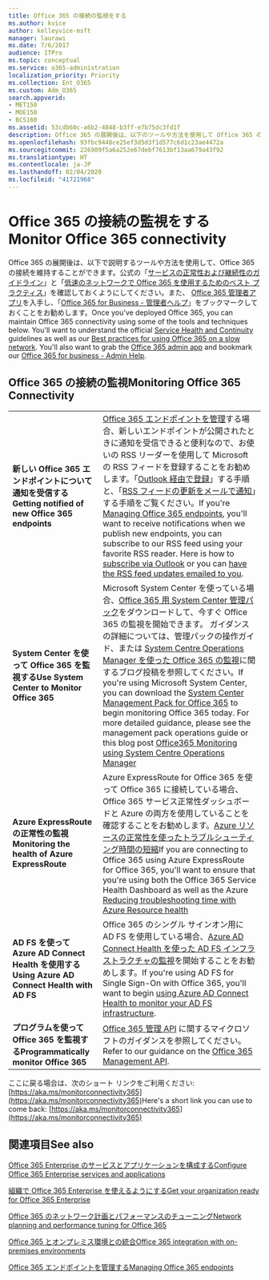 ```yaml
---
title: Office 365 の接続の監視をする
ms.author: kvice
author: kelleyvice-msft
manager: laurawi
ms.date: 7/6/2017
audience: ITPro
ms.topic: conceptual
ms.service: o365-administration
localization_priority: Priority
ms.collection: Ent_O365
ms.custom: Adm_O365
search.appverid:
- MET150
- MOE150
- BCS160
ms.assetid: 53cdb60c-a6b2-4848-b3ff-e7b75dc3fd1f
description: Office 365 の展開後は、以下のツールや方法を使用して Office 365 の接続を維持することができます。公式の「サービスの正常性および継続性のガイドライン」と「低速のネットワークで Office 365 を使用するためのベスト プラクティス」を確認しておくようにしてください。また、 Office 365 管理者アプリを入手し、「Office 365 for Business - 管理者ヘルプ」をブックマークしておくことをお勧めします。
ms.openlocfilehash: 93fbc9448ce25ef3d5d3f1d577c6d1c23ae4472a
ms.sourcegitcommit: 226989f5a6a252e67debf7613bf13aa679a43f92
ms.translationtype: HT
ms.contentlocale: ja-JP
ms.lasthandoff: 02/04/2020
ms.locfileid: "41721968"
---
```

# <a name="monitor-office-365-connectivity"></a><span data-ttu-id="a9a86-105">Office 365 の接続の監視をする</span><span class="sxs-lookup"><span data-stu-id="a9a86-105">Monitor Office 365 connectivity</span></span>

<span data-ttu-id="a9a86-p102">Office 365 の展開後は、以下で説明するツールや方法を使用して、Office 365 の接続を維持することができます。公式の「[サービスの正常性および継続性のガイドライン](https://docs.microsoft.com/office365/servicedescriptions/office-365-platform-service-description/service-health-and-continuity)」と「[低速のネットワークで Office 365 を使用するためのベスト プラクティス](https://support.office.com/article/fd16c8d2-4799-4c39-8fd7-045f06640166)」を確認しておくようにしてください。また、 [Office 365 管理者アプリ](https://blogs.office.com/2015/03/13/administer-on-the-go-with-the-updated-office-365-admin-app/)を入手し、「[Office 365 for Business - 管理者ヘルプ](https://support.office.com/article/17d3ff3f-3601-466e-b5a1-482b31cfb791)」をブックマークしておくことをお勧めします。</span><span class="sxs-lookup"><span data-stu-id="a9a86-p102">Once you've deployed Office 365, you can maintain Office 365 connectivity using some of the tools and techniques below. You'll want to understand the official [Service Health and Continuity](https://docs.microsoft.com/office365/servicedescriptions/office-365-platform-service-description/service-health-and-continuity) guidelines as well as our [Best practices for using Office 365 on a slow network](https://support.office.com/article/fd16c8d2-4799-4c39-8fd7-045f06640166). You'll also want to grab the [Office 365 admin app](https://blogs.office.com/2015/03/13/administer-on-the-go-with-the-updated-office-365-admin-app/) and bookmark our [Office 365 for business - Admin Help](https://support.office.com/article/17d3ff3f-3601-466e-b5a1-482b31cfb791).</span></span>
  
## <a name="monitoring-office-365-connectivity"></a><span data-ttu-id="a9a86-109">Office 365 の接続の監視</span><span class="sxs-lookup"><span data-stu-id="a9a86-109">Monitoring Office 365 Connectivity</span></span>

|||
|:-----|:-----|
|<span data-ttu-id="a9a86-110">**新しい Office 365 エンドポイントについて通知を受信する**</span><span class="sxs-lookup"><span data-stu-id="a9a86-110">**Getting notified of new Office 365 endpoints**</span></span> <br/> |<span data-ttu-id="a9a86-p103">[Office 365 エンドポイントを管理](https://support.office.com/article/99cab9d4-ef59-4207-9f2b-3728eb46bf9a)する場合、新しいエンドポイントが公開されたときに通知を受信できると便利なので、お使いの RSS リーダーを使用して Microsoft の RSS フィードを登録することをお勧めします。「[Outlook 経由で登録](https://go.microsoft.com/fwlink/p/?LinkId=532416)」する手順と、「[RSS フィードの更新をメールで通知](https://go.microsoft.com/fwlink/p/?LinkId=532417)」する手順をご覧ください。</span><span class="sxs-lookup"><span data-stu-id="a9a86-p103">If you're [Managing Office 365 endpoints](https://support.office.com/article/99cab9d4-ef59-4207-9f2b-3728eb46bf9a), you'll want to receive notifications when we publish new endpoints, you can subscribe to our RSS feed using your favorite RSS reader. Here is how to [subscribe via Outlook](https://go.microsoft.com/fwlink/p/?LinkId=532416) or you can [have the RSS feed updates emailed to you](https://go.microsoft.com/fwlink/p/?LinkId=532417).  </span></span><br/> |
|<span data-ttu-id="a9a86-113">**System Center を使って Office 365 を監視する**</span><span class="sxs-lookup"><span data-stu-id="a9a86-113">**Use System Center to Monitor Office 365**</span></span> <br/> |<span data-ttu-id="a9a86-p104">Microsoft System Center を使っている場合、[Office 365 用 System Center 管理パック](https://www.microsoft.com/download/details.aspx?id=43708)をダウンロードして、今すぐ Office 365 の監視を開始できます。 ガイダンスの詳細については、管理パックの操作ガイド、または [System Centre Operations Manager を使った Office 365 の監視](https://blogs.msdn.com/b/mvpawardprogram/archive/2015/07/08/office365-monitoring-using-system-centre-operations-manager.aspx)に関するブログ投稿を参照してください。</span><span class="sxs-lookup"><span data-stu-id="a9a86-p104">If you're using Microsoft System Center, you can download the [System Center Management Pack for Office 365](https://www.microsoft.com/download/details.aspx?id=43708) to begin monitoring Office 365 today. For more detailed guidance, please see the management pack operations guide or this blog post [Office365 Monitoring using System Centre Operations Manager](https://blogs.msdn.com/b/mvpawardprogram/archive/2015/07/08/office365-monitoring-using-system-centre-operations-manager.aspx)</span></span> <br/> |
|<span data-ttu-id="a9a86-116">**Azure ExpressRoute の正常性の監視**</span><span class="sxs-lookup"><span data-stu-id="a9a86-116">**Monitoring the health of Azure ExpressRoute**</span></span> <br/> |<span data-ttu-id="a9a86-117">Azure ExpressRoute for Office 365 を使って Office 365 に接続している場合、Office 365 サービス正常性ダッシュボードと Azure の両方を使用していることを確認することをお勧めします。[Azure リソースの正常性を使ったトラブルシューティング時間の短縮](https://azure.microsoft.com/blog/reduce-troubleshooting-time-with-azure-resource-health/)</span><span class="sxs-lookup"><span data-stu-id="a9a86-117">If you are connecting to Office 365 using Azure ExpressRoute for Office 365, you'll want to ensure that you're using both the Office 365 Service Health Dashboard as well as the Azure [Reducing troubleshooting time with Azure Resource health](https://azure.microsoft.com/blog/reduce-troubleshooting-time-with-azure-resource-health/)</span></span> <br/> |
|<span data-ttu-id="a9a86-118">**AD FS を使って Azure AD Connect Health を使用する**</span><span class="sxs-lookup"><span data-stu-id="a9a86-118">**Using Azure AD Connect Health with AD FS**</span></span> <br/> |<span data-ttu-id="a9a86-119">Office 365 のシングル サインオン用に AD FS を使用している場合、[Azure AD Connect Health を使った AD FS インフラストラクチャの監視](https://azure.microsoft.com/documentation/articles/active-directory-aadconnect-health-adfs/)を開始することをお勧めします。</span><span class="sxs-lookup"><span data-stu-id="a9a86-119">If you're using AD FS for Single Sign-On with Office 365, you'll want to begin [using Azure AD Connect Health to monitor your AD FS infrastructure](https://azure.microsoft.com/documentation/articles/active-directory-aadconnect-health-adfs/).</span></span>  <br/> |
|<span data-ttu-id="a9a86-120">**プログラムを使って Office 365 を監視する**</span><span class="sxs-lookup"><span data-stu-id="a9a86-120">**Programmatically monitor Office 365**</span></span> <br/> |<span data-ttu-id="a9a86-121">[Office 365 管理 API](https://docs.microsoft.com/office/office-365-management-api/office-365-management-apis-overview) に関するマイクロソフトのガイダンスを参照してください。</span><span class="sxs-lookup"><span data-stu-id="a9a86-121">Refer to our guidance on the [Office 365 Management API](https://docs.microsoft.com/office/office-365-management-api/office-365-management-apis-overview).</span></span>  <br/> |

<span data-ttu-id="a9a86-122">ここに戻る場合は、次のショート リンクをご利用ください: [https://aka.ms/monitorconnectivity365](https://aka.ms/monitorconnectivity365)</span><span class="sxs-lookup"><span data-stu-id="a9a86-122">Here's a short link you can use to come back: [https://aka.ms/monitorconnectivity365](https://aka.ms/monitorconnectivity365)</span></span>
  
## <a name="see-also"></a><span data-ttu-id="a9a86-123">関連項目</span><span class="sxs-lookup"><span data-stu-id="a9a86-123">See also</span></span>

[<span data-ttu-id="a9a86-124">Office 365 Enterprise のサービスとアプリケーションを構成する</span><span class="sxs-lookup"><span data-stu-id="a9a86-124">Configure Office 365 Enterprise services and applications</span></span>](configure-services-and-applications.md)
  
[<span data-ttu-id="a9a86-125">組織で Office 365 Enterprise を使えるようにする</span><span class="sxs-lookup"><span data-stu-id="a9a86-125">Get your organization ready for Office 365 Enterprise</span></span>](get-your-organization-ready-for-office-365.md)
  
[<span data-ttu-id="a9a86-126">Office 365 のネットワーク計画とパフォーマンスのチューニング</span><span class="sxs-lookup"><span data-stu-id="a9a86-126">Network planning and performance tuning for Office 365</span></span>](network-planning-and-performance.md)
  
[<span data-ttu-id="a9a86-127">Office 365 とオンプレミス環境との統合</span><span class="sxs-lookup"><span data-stu-id="a9a86-127">Office 365 integration with on-premises environments</span></span>](office-365-integration.md)
  
[<span data-ttu-id="a9a86-128">Office 365 エンドポイントを管理する</span><span class="sxs-lookup"><span data-stu-id="a9a86-128">Managing Office 365 endpoints</span></span>](https://support.office.com/article/99cab9d4-ef59-4207-9f2b-3728eb46bf9a)
